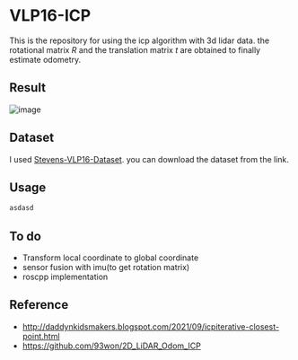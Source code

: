 # VLP16-ICP

This is the repository for using the icp algorithm with 3d lidar data. the rotational matrix $R$ and the translation matrix $t$ are obtained to finally estimate odometry.

## Result
![image](https://user-images.githubusercontent.com/86957779/229492425-9055fcee-f408-4cde-919e-2277f19c11e0.png)

## Dataset
I used [Stevens-VLP16-Dataset](https://github.com/TixiaoShan/Stevens-VLP16-Dataset). you can download the dataset from the link.

## Usage
```bash
asdasd
```

## To do
* Transform local coordinate to global coordinate
* sensor fusion with imu(to get rotation matrix)
* roscpp implementation

## Reference
* http://daddynkidsmakers.blogspot.com/2021/09/icpiterative-closest-point.html
* https://github.com/93won/2D_LiDAR_Odom_ICP

